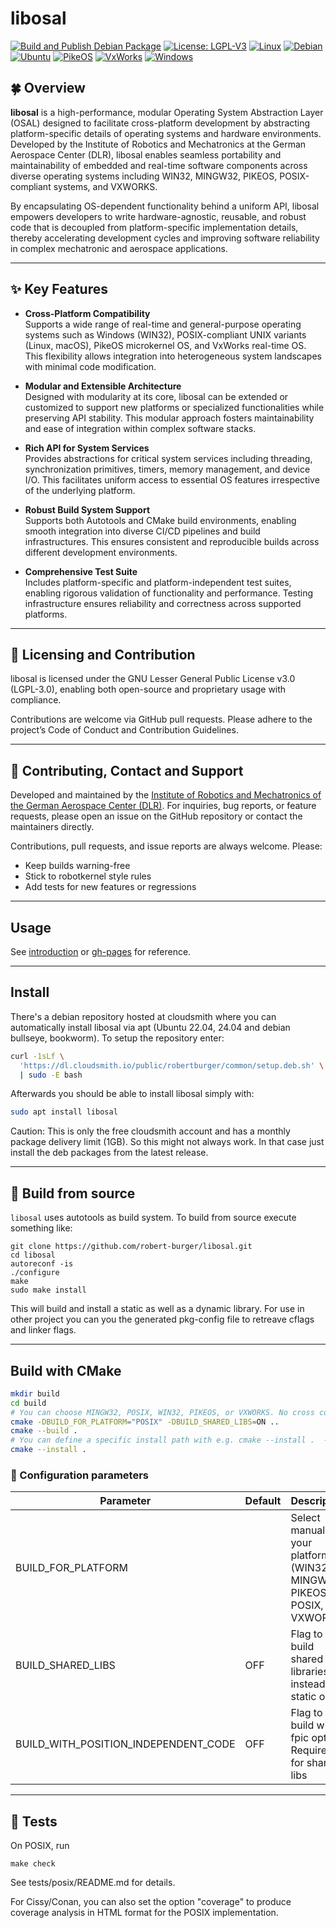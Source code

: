 # libosal

[![Build and Publish Debian Package](https://github.com/robert-burger/libosal/actions/workflows/build-deb.yaml/badge.svg)](https://github.com/robert-burger/libosal/actions/workflows/build-deb.yaml)
[![License: LGPL-V3](https://img.shields.io/badge/license-LGPL--V3-green.svg)](LICENSE)
[![Linux](https://img.shields.io/badge/Linux-FCC624?logo=linux&logoColor=black)](#)
[![Debian](https://img.shields.io/badge/Debian-A81D33?logo=debian&logoColor=fff)](#)
[![Ubuntu](https://img.shields.io/badge/Ubuntu-E95420?logo=ubuntu&logoColor=white)](#)
[![PikeOS](https://img.shields.io/badge/PikeOS-purple.svg)](LICENSE)
[![VxWorks](https://img.shields.io/badge/VxWorks-yellow.svg)](LICENSE)
[![Windows](https://custom-icon-badges.demolab.com/badge/Windows-0078D6?logo=windows11&logoColor=white)](#)

## 🍀 Overview

**libosal** is a high-performance, modular Operating System Abstraction Layer (OSAL) designed to facilitate cross-platform development by abstracting platform-specific details of operating systems and hardware environments. Developed by the Institute of Robotics and Mechatronics at the German Aerospace Center (DLR), libosal enables seamless portability and maintainability of embedded and real-time software components across diverse operating systems including WIN32, MINGW32, PIKEOS, POSIX-compliant systems, and VXWORKS.

By encapsulating OS-dependent functionality behind a uniform API, libosal empowers developers to write hardware-agnostic, reusable, and robust code that is decoupled from platform-specific implementation details, thereby accelerating development cycles and improving software reliability in complex mechatronic and aerospace applications.

---

## ✨ Key Features

- **Cross-Platform Compatibility**  
  Supports a wide range of real-time and general-purpose operating systems such as Windows (WIN32), POSIX-compliant UNIX variants (Linux, macOS), PikeOS microkernel OS, and VxWorks real-time OS. This flexibility allows integration into heterogeneous system landscapes with minimal code modification.

- **Modular and Extensible Architecture**  
  Designed with modularity at its core, libosal can be extended or customized to support new platforms or specialized functionalities while preserving API stability. This modular approach fosters maintainability and ease of integration within complex software stacks.

- **Rich API for System Services**  
  Provides abstractions for critical system services including threading, synchronization primitives, timers, memory management, and device I/O. This facilitates uniform access to essential OS features irrespective of the underlying platform.

- **Robust Build System Support**  
  Supports both Autotools and CMake build environments, enabling smooth integration into diverse CI/CD pipelines and build infrastructures. This ensures consistent and reproducible builds across different development environments.

- **Comprehensive Test Suite**  
  Includes platform-specific and platform-independent test suites, enabling rigorous validation of functionality and performance. Testing infrastructure ensures reliability and correctness across supported platforms.

---

## 📄 Licensing and Contribution

libosal is licensed under the GNU Lesser General Public License v3.0 (LGPL-3.0), enabling both open-source and proprietary usage with compliance.

Contributions are welcome via GitHub pull requests. Please adhere to the project’s Code of Conduct and Contribution Guidelines.

---

## 🤝 Contributing, Contact and Support

Developed and maintained by the [Institute of Robotics and Mechatronics of the German Aerospace Center (DLR)](https://www.dlr.de/rm). For inquiries, bug reports, or feature requests, please open an issue on the GitHub repository or contact the maintainers directly.

Contributions, pull requests, and issue reports are always welcome. Please:

- Keep builds warning-free
- Stick to robotkernel style rules
- Add tests for new features or regressions

---

## Usage 

See [introduction](INTRODUCTION.md) or [gh-pages](https://robert-burger.github.io/libosal) for reference.

---

## Install

There's a debian repository hosted at cloudsmith where you can automatically install libosal via apt (Ubuntu 22.04, 24.04 and debian bullseye, bookworm). To setup the repository enter:

```bash
curl -1sLf \
  'https://dl.cloudsmith.io/public/robertburger/common/setup.deb.sh' \
  | sudo -E bash
```

Afterwards you should be able to install libosal simply with:

```bash
sudo apt install libosal
```

Caution: This is only the free cloudsmith account and has a monthly package delivery limit (1GB). So this might not always work. In that case just install the deb packages from the latest release.

---

## 🐊 Build from source

`libosal` uses autotools as build system. To build from source execute something like:

```
git clone https://github.com/robert-burger/libosal.git
cd libosal
autoreconf -is
./configure
make
sudo make install
```


This will build and install a static as well as a dynamic library. For use in other project you can you the generated pkg-config file to retreave cflags and linker flags.

---

## Build with CMake

```bash
mkdir build
cd build
# You can choose MINGW32, POSIX, WIN32, PIKEOS, or VXWORKS. No cross compile currently supported with CMake
cmake -DBUILD_FOR_PLATFORM="POSIX" -DBUILD_SHARED_LIBS=ON ..
cmake --build .
# You can define a specific install path with e.g. cmake --install .  --prefix test
cmake --install . 
```

### 🧩 Configuration parameters

| Parameter                            | Default | Description                                                               |
|--------------------------------------|---------|---------------------------------------------------------------------------|
| BUILD_FOR_PLATFORM                   |         | Select manually your platform (WIN32, MINGW32, PIKEOS, POSIX, or VXWORKS) |
| BUILD_SHARED_LIBS                    |   OFF   | Flag to build shared libraries instead of static ones.                    |
| BUILD_WITH_POSITION_INDEPENDENT_CODE |   OFF   | Flag to build with -fpic option´. Required for shared libs                |

---

## 🧪 Tests

On POSIX, run

```
make check
```

See tests/posix/README.md for details.

For Cissy/Conan, you can also set the option "coverage"
to produce coverage analysis in HTML format for the 
POSIX implementation.


